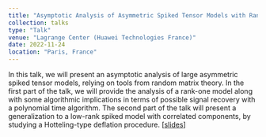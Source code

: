 ```yaml
---
title: "Asymptotic Analysis of Asymmetric Spiked Tensor Models with Random Matrix Theory"
collection: talks
type: "Talk"
venue: "Lagrange Center (Huawei Technologies France)"
date: 2022-11-24
location: "Paris, France"
---
```


In this talk, we will present an asymptotic analysis of large asymmetric spiked tensor models, relying on tools from random matrix theory. In the first part of the talk, we will provide the analysis of a rank-one model along with some algorithmic implications in terms of possible signal recovery with a polynomial time algorithm. The second part of the talk will present a generalization to a low-rank spiked model with correlated components, by studying a Hotteling-type deflation procedure. [[slides](https://melaseddik.github.io/files/slides/workshop_tensors_paris.pdf)]
